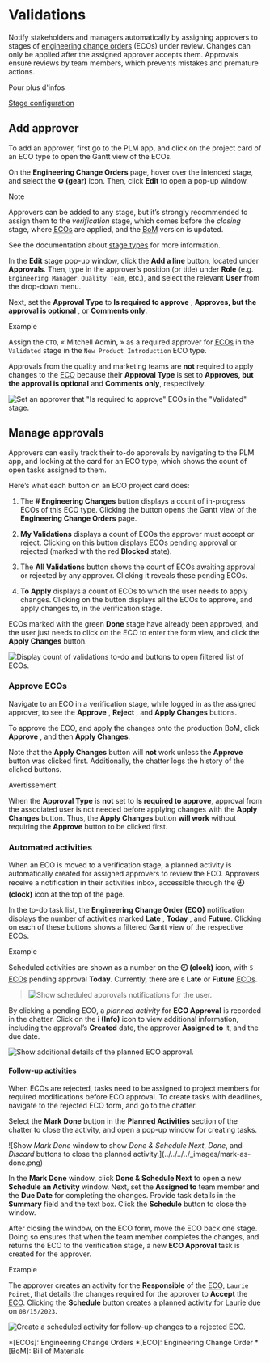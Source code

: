 # Validations

Notify stakeholders and managers automatically by assigning approvers to
stages of [engineering change
orders](../manage_changes/engineering_change_orders#plm-eco) (ECOs) under
review. Changes can only be applied after the assigned approver accepts them.
Approvals ensure reviews by team members, which prevents mistakes and
premature actions.

<div class="alert alert-secondary">
<p class="alert-title">
Pour plus d'infos</p><p><a href="../manage_changes/eco_type#plm-eco-stage-config"><span class="std std-ref">Stage configuration</span></a></p>
</div>

## Add approver

To add an approver, first go to the PLM app, and click on the project card of
an ECO type to open the Gantt view of the ECOs.

On the **Engineering Change Orders** page, hover over the intended stage, and
select the **⚙️ (gear)** icon. Then, click **Edit** to open a pop-up window.

<div class="alert alert-primary">
<p class="alert-title">
Note</p><p>Approvers can be added to any stage, but it’s strongly recommended to assign them to the
<em>verification</em> stage, which comes before the <em>closing</em> stage, where <abbr title="Engineering Change Orders">ECOs</abbr> are applied, and the
<abbr title="Bill of Materials">BoM</abbr> version is updated.</p>
<p>See the documentation about <a href="../manage_changes/eco_type#plm-eco-stage-config"><span class="std std-ref">stage types</span></a> for more information.</p>
</div>

In the **Edit** stage pop-up window, click the **Add a line** button, located
under **Approvals**. Then, type in the approver’s position (or title) under
**Role** (e.g. `Engineering Manager`, `Quality Team`, etc.), and select the
relevant **User** from the drop-down menu.

Next, set the **Approval Type** to **Is required to approve** , **Approves,
but the approval is optional** , or **Comments only**.

<div class="alert alert-success">
<p class="alert-title">
Example</p><p>Assign the <code>CTO</code>, « Mitchell Admin, » as a required approver for <abbr title="Engineering Change Orders">ECOs</abbr> in the <code>Validated</code> stage in
the <code>New Product Introduction</code> ECO type.</p>
<p>Approvals from the quality and marketing teams are <b>not</b> required to apply changes to the <abbr title="Engineering Change Order">ECO</abbr>
because their <b>Approval Type</b> is set to <b>Approves, but the approval is
optional</b> and <b>Comments only</b>, respectively.</p>
<img alt='Set an approver that "Is required to approve" ECOs in the "Validated" stage.' class="align-center" src="../../../../_images/approvers.png"/>
</div>

## Manage approvals

Approvers can easily track their to-do approvals by navigating to the PLM app,
and looking at the card for an ECO type, which shows the count of open tasks
assigned to them.

Here’s what each button on an ECO project card does:

  1. The **# Engineering Changes** button displays a count of in-progress ECOs of this ECO type. Clicking the button opens the Gantt view of the **Engineering Change Orders** page.

  2. **My Validations** displays a count of ECOs the approver must accept or reject. Clicking on this button displays ECOs pending approval or rejected (marked with the red **Blocked** state).

  3. The **All Validations** button shows the count of ECOs awaiting approval or rejected by any approver. Clicking it reveals these pending ECOs.

  4. **To Apply** displays a count of ECOs to which the user needs to apply changes. Clicking on the button displays all the ECOs to approve, and apply changes to, in the verification stage.

ECOs marked with the green **Done** stage have already been approved, and the
user just needs to click on the ECO to enter the form view, and click the
**Apply Changes** button.

![Display count of validations to-do and buttons to open filtered list of
ECOs.](../../../../_images/validation-overview.png)

### Approve ECOs

Navigate to an ECO in a verification stage, while logged in as the assigned
approver, to see the **Approve** , **Reject** , and **Apply Changes** buttons.

To approve the ECO, and apply the changes onto the production BoM, click
**Approve** , and then **Apply Changes**.

Note that the **Apply Changes** button will **not** work unless the
**Approve** button was clicked first. Additionally, the chatter logs the
history of the clicked buttons.

<div class="alert alert-warning">
<p class="alert-title">
Avertissement</p><p>When the <b>Approval Type</b> is <b>not</b> set to <b>Is required to approve</b>, approval
from the associated user is not needed before applying changes with the <b>Apply Changes</b>
button. Thus, the <b>Apply Changes</b> button <b>will work</b> without requiring the
<b>Approve</b> button to be clicked first.</p>
</div>

### Automated activities

When an ECO is moved to a verification stage, a planned activity is
automatically created for assigned approvers to review the ECO. Approvers
receive a notification in their activities inbox, accessible through the **🕘
(clock)** icon at the top of the page.

In the to-do task list, the **Engineering Change Order (ECO)** notification
displays the number of activities marked **Late** , **Today** , and
**Future**. Clicking on each of these buttons shows a filtered Gantt view of
the respective ECOs.

<div class="alert alert-success">
<p class="alert-title">
Example</p><p>Scheduled activities are shown as a number on the <b>🕘 (clock)</b> icon, with <code>5</code> <abbr title="Engineering Change Orders">ECOs</abbr>
pending approval <b>Today</b>. Currently, there are <code>0</code> <b>Late</b> or
<b>Future</b> <abbr title="Engineering Change Orders">ECOs</abbr>.</p>
<blockquote>
<div><img alt="Show scheduled approvals notifications for the user." class="align-center" src="../../../../_images/todo-list.png"/>
</div></blockquote>
</div>

By clicking a pending ECO, a _planned activity_ for **ECO Approval** is
recorded in the chatter. Click on the **i (Info)** icon to view additional
information, including the approval’s **Created** date, the approver
**Assigned to** it, and the due date.

![Show additional details of the planned ECO
approval.](../../../../_images/planned-activity.png)

#### Follow-up activities

When ECOs are rejected, tasks need to be assigned to project members for
required modifications before ECO approval. To create tasks with deadlines,
navigate to the rejected ECO form, and go to the chatter.

Select the **Mark Done** button in the **Planned Activities** section of the
chatter to close the activity, and open a pop-up window for creating tasks.

![Show *Mark Done* window to show *Done & Schedule Next*, *Done*, and
*Discard* buttons to close the planned activity.](../../../../_images/mark-as-
done.png)

In the **Mark Done** window, click **Done & Schedule Next** to open a new
**Schedule an Activity** window. Next, set the **Assigned to** team member and
the **Due Date** for completing the changes. Provide task details in the
**Summary** field and the text box. Click the **Schedule** button to close the
window.

After closing the window, on the ECO form, move the ECO back one stage. Doing
so ensures that when the team member completes the changes, and returns the
ECO to the verification stage, a new **ECO Approval** task is created for the
approver.

<div class="alert alert-success">
<p class="alert-title">
Example</p><p>The approver creates an activity for the <b>Responsible</b> of the <abbr title="Engineering Change Order">ECO</abbr>, <code>Laurie Poiret</code>,
that details the changes required for the approver to <b>Accept</b> the <abbr title="Engineering Change Order">ECO</abbr>. Clicking the
<b>Schedule</b> button creates a planned activity for Laurie due on <code>08/15/2023</code>.</p>
<img alt="Create a scheduled activity for follow-up changes to a rejected ECO." class="align-center" src="../../../../_images/schedule-an-activity.png"/>
</div>

  *[ECOs]: Engineering Change Orders
  *[ECO]: Engineering Change Order
  *[BoM]: Bill of Materials

